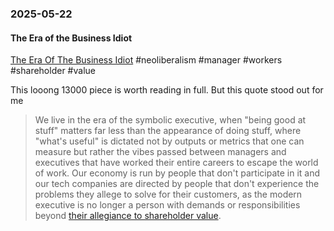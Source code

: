 ### 2025-05-22
#### The Era of the Business Idiot
[The Era Of The Business Idiot](https://www.wheresyoured.at/the-era-of-the-business-idiot/) #neoliberalism #manager #workers #shareholder #value

This looong 13000 piece is worth reading in full. But this quote stood out for me

> We live in the era of the symbolic executive, when "being good at stuff" matters far less than the appearance of doing stuff, where "what's useful" is dictated not by outputs or metrics that one can measure but rather the vibes passed between managers and executives that have worked their entire careers to escape the world of work. Our economy is run by people that don't participate in it and our tech companies are directed by people that don't experience the problems they allege to solve for their customers, as the modern executive is no longer a person with demands or responsibilities beyond [their allegiance to shareholder value](https://www.wheresyoured.at/tss/).

